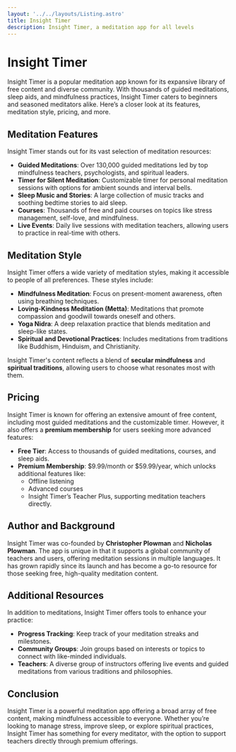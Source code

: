 ```yaml
---
layout: '../../layouts/Listing.astro'
title: Insight Timer
description: Insight Timer, a meditation app for all levels
---
```


# Insight Timer

Insight Timer is a popular meditation app known for its expansive library of free content and diverse community. With thousands of guided meditations, sleep aids, and mindfulness practices, Insight Timer caters to beginners and seasoned meditators alike. Here’s a closer look at its features, meditation style, pricing, and more.

## Meditation Features

Insight Timer stands out for its vast selection of meditation resources:

- **Guided Meditations**: Over 130,000 guided meditations led by top mindfulness teachers, psychologists, and spiritual leaders.
- **Timer for Silent Meditation**: Customizable timer for personal meditation sessions with options for ambient sounds and interval bells.
- **Sleep Music and Stories**: A large collection of music tracks and soothing bedtime stories to aid sleep.
- **Courses**: Thousands of free and paid courses on topics like stress management, self-love, and mindfulness.
- **Live Events**: Daily live sessions with meditation teachers, allowing users to practice in real-time with others.

## Meditation Style

Insight Timer offers a wide variety of meditation styles, making it accessible to people of all preferences. These styles include:

- **Mindfulness Meditation**: Focus on present-moment awareness, often using breathing techniques.
- **Loving-Kindness Meditation (Metta)**: Meditations that promote compassion and goodwill towards oneself and others.
- **Yoga Nidra**: A deep relaxation practice that blends meditation and sleep-like states.
- **Spiritual and Devotional Practices**: Includes meditations from traditions like Buddhism, Hinduism, and Christianity.

Insight Timer's content reflects a blend of **secular mindfulness** and **spiritual traditions**, allowing users to choose what resonates most with them.

## Pricing

Insight Timer is known for offering an extensive amount of free content, including most guided meditations and the customizable timer. However, it also offers a **premium membership** for users seeking more advanced features:

- **Free Tier**: Access to thousands of guided meditations, courses, and sleep aids.
- **Premium Membership**: $9.99/month or $59.99/year, which unlocks additional features like:
  - Offline listening
  - Advanced courses
  - Insight Timer’s Teacher Plus, supporting meditation teachers directly.

## Author and Background

Insight Timer was co-founded by **Christopher Plowman** and **Nicholas Plowman**. The app is unique in that it supports a global community of teachers and users, offering meditation sessions in multiple languages. It has grown rapidly since its launch and has become a go-to resource for those seeking free, high-quality meditation content.

## Additional Resources

In addition to meditations, Insight Timer offers tools to enhance your practice:

- **Progress Tracking**: Keep track of your meditation streaks and milestones.
- **Community Groups**: Join groups based on interests or topics to connect with like-minded individuals.
- **Teachers**: A diverse group of instructors offering live events and guided meditations from various traditions and philosophies.

## Conclusion

Insight Timer is a powerful meditation app offering a broad array of free content, making mindfulness accessible to everyone. Whether you’re looking to manage stress, improve sleep, or explore spiritual practices, Insight Timer has something for every meditator, with the option to support teachers directly through premium offerings.